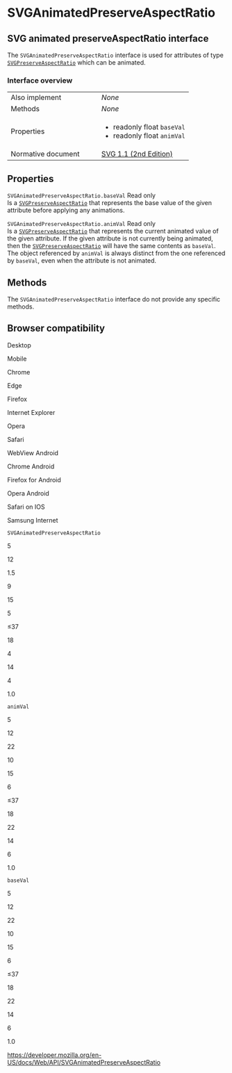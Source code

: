 SVGAnimatedPreserveAspectRatio
==============================

SVG animated preserveAspectRatio interface
------------------------------------------

The `SVGAnimatedPreserveAspectRatio` interface is used for attributes of type [`SVGPreserveAspectRatio`](svgpreserveaspectratio) which can be animated.

### Interface overview

<table><colgroup><col style="width: 50%" /><col style="width: 50%" /></colgroup><tbody><tr class="odd"><td>Also implement</td><td><em>None</em></td></tr><tr class="even"><td>Methods</td><td><em>None</em></td></tr><tr class="odd"><td>Properties</td><td><ul><li>readonly float <code>baseVal</code></li><li>readonly float <code>animVal</code></li></ul></td></tr><tr class="even"><td>Normative document</td><td><a href="https://www.w3.org/TR/SVG11/coords.html#InterfaceSVGAnimatedPreserveAspectRatio">SVG 1.1 (2nd Edition)</a></td></tr></tbody></table>

Properties
----------

 <span class="page-not-created">`SVGAnimatedPreserveAspectRatio.baseVal`</span> <span class="badge inline readonly">Read only </span>   
Is a [`SVGPreserveAspectRatio`](svgpreserveaspectratio) that represents the base value of the given attribute before applying any animations.

 <span class="page-not-created">`SVGAnimatedPreserveAspectRatio.animVal`</span> <span class="badge inline readonly">Read only </span>   
Is a [`SVGPreserveAspectRatio`](svgpreserveaspectratio) that represents the current animated value of the given attribute. If the given attribute is not currently being animated, then the [`SVGPreserveAspectRatio`](svgpreserveaspectratio) will have the same contents as `baseVal`. The object referenced by `animVal` is always distinct from the one referenced by `baseVal`, even when the attribute is not animated.

Methods
-------

The `SVGAnimatedPreserveAspectRatio` interface do not provide any specific methods.

Browser compatibility
---------------------

Desktop

Mobile

Chrome

Edge

Firefox

Internet Explorer

Opera

Safari

WebView Android

Chrome Android

Firefox for Android

Opera Android

Safari on IOS

Samsung Internet

`SVGAnimatedPreserveAspectRatio`

5

12

1.5

9

15

5

≤37

18

4

14

4

1.0

`animVal`

5

12

22

10

15

6

≤37

18

22

14

6

1.0

`baseVal`

5

12

22

10

15

6

≤37

18

22

14

6

1.0

<a href="https://developer.mozilla.org/en-US/docs/Web/API/SVGAnimatedPreserveAspectRatio" class="_attribution-link">https://developer.mozilla.org/en-US/docs/Web/API/SVGAnimatedPreserveAspectRatio</a>
